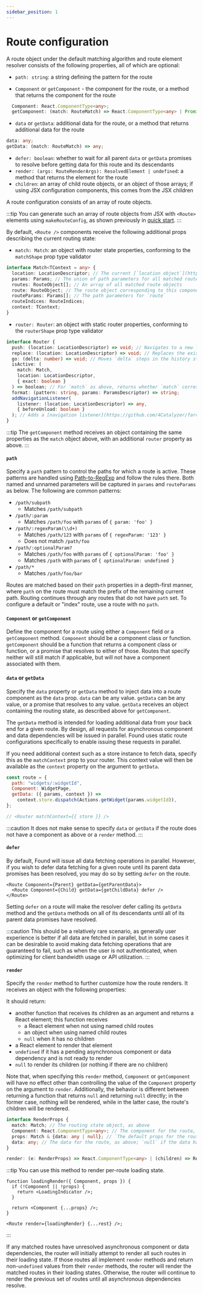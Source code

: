 ```yaml
---
sidebar_position: 1
---
```


# Route configuration

A route object under the default matching algorithm and route element resolver consists of the following properties, all of which are optional:

- `path: string`: a string defining the pattern for the route

- `Component` or `getComponent` - the component for the route, or a method that returns the component for the route

```ts
  Component: React.ComponentType<any>;
  getComponent: (match: RouteMatch) => React.ComponentType<any> | Promise<React.ComponentType<any>>;
```

- `data` or `getData`: additional data for the route, or a method that returns additional data for the route

```ts
data: any;
getData: (match: RouteMatch) => any;
```

- `defer: boolean`: whether to wait for all parent `data` or `getData` promises to resolve before getting data for this route and its descendants
- `render: (args: RouteRenderArgs): ResolvedElement | undefined`: a method that returns the element for the route
- `children`: an array of child route objects, or an object of those arrays; if using JSX configuration components, this comes from the JSX children

A route configuration consists of an array of route objects.

:::tip
You can generate such an array of route objects from JSX with `<Route>` elements using `makeRouteConfig`, as shown previously in [quick start](/getting-started/quick-start.mdx).
:::

By default, `<Route />` components receive the following additional props describing the current routing state:

- `match: Match`: an object with router state properties, conforming to the `matchShape` prop type validator

```ts title="/types/index.d.ts"
interface Match<TContext = any> {
  location: LocationDescriptor; // The current [`location object`](https://github.com/4Catalyzer/farce#locations-and-location-descriptors)
  params: Params; // The union of path parameters for all matched routes
  routes: RouteObject[]; // An array of all matched route objects
  route: RouteObject; // The route object corresponding to this component
  routeParams: Params[]; // The path parameters for `route`
  routeIndices: RouteIndices;
  context: TContext;
}
```

- `router: Router`: an object with static router properties, conforming to the `routerShape` prop type validator

```ts title="/types/index.d.ts"
interface Router {
  push: (location: LocationDescriptor) => void; // Navigates to a new location
  replace: (location: LocationDescriptor) => void; // Replaces the existing history entry
  go: (delta: number) => void; // Moves `delta` steps in the history stack
  isActive: (
    match: Match,
    location: LocationDescriptor,
    { exact: boolean }
  ) => boolean; // For `match` as above, returns whether `match` corresponds to `location` or a subpath of `location`; if `exact` is set, returns whether `match` corresponds exactly to `location`
  format: (pattern: string, params: ParamsDescriptor) => string;
  addNavigationListener(
    listener: (location: LocationDescriptor) => any,
    { beforeUnload: boolean }
  ); // Adds a [navigation listener](https://github.com/4Catalyzer/farce#navigation-listeners) that can [block navigation](#blocking-navigation)
}
```

:::tip
The `getComponent` method receives an object containing the same properties as the `match` object above, with an additional `router` property as above.
:::

#### `path`

Specify a `path` pattern to control the paths for which a route is active. These patterns are handled using [Path-to-RegExp](https://github.com/pillarjs/path-to-regexp) and follow the rules there. Both named and unnamed parameters will be captured in `params` and `routeParams` as below. The following are common patterns:

- `/path/subpath`
  - Matches `/path/subpath`
- `/path/:param`
  - Matches `/path/foo` with `params` of `{ param: 'foo' }`
- `/path/:regexParam(\\d+)`
  - Matches `/path/123` with `params` of `{ regexParam: '123' }`
  - Does not match `/path/foo`
- `/path/:optionalParam?`
  - Matches `/path/foo` with `params` of `{ optionalParam: 'foo' }`
  - Matches `/path` with `params` of `{ optionalParam: undefined }`
- `/path/*`
  - Matches `/path/foo/bar`

Routes are matched based on their `path` properties in a depth-first manner, where `path` on the route must match the prefix of the remaining current path. Routing continues through any routes that do not have `path` set. To configure a default or "index" route, use a route with no `path`.

#### `Component` or `getComponent`

Define the component for a route using either a `Component` field or a `getComponent` method. `Component` should be a component class or function. `getComponent` should be a function that returns a component class or function, or a promise that resolves to either of those. Routes that specify neither will still match if applicable, but will not have a component associated with them.

#### `data` or `getData`

Specify the `data` property or `getData` method to inject data into a route component as the `data` prop. `data` can be any value. `getData` can be any value, or a promise that resolves to any value. `getData` receives an object containing the routing state, as described above for `getComponent`.

The `getData` method is intended for loading additional data from your back end for a given route. By design, all requests for asynchronous component and data dependencies will be issued in parallel. Found uses static route configurations specifically to enable issuing these requests in parallel.

If you need additional context such as a store instance to fetch data, specify this as the `matchContext` prop to your router. This context value will then be available as the `context` property on the argument to `getData`.

```js
const route = {
  path: "widgets/:widgetId",
  Component: WidgetPage,
  getData: ({ params, context }) =>
    context.store.dispatch(Actions.getWidget(params.widgetId)),
};

// <Router matchContext={{ store }} />
```

:::caution
It does not make sense to specify `data` or `getData` if the route does not have a component as above or a `render` method.
:::

#### `defer`

By default, Found will issue all data fetching operations in parallel. However, if you wish to defer data fetching for a given route until its parent data promises has been resolved, you may do so by setting `defer` on the route.

```tsx
<Route Component={Parent} getData={getParentData}>
  <Route Component={Child} getData={getChildData} defer />
</Route>
```

Setting `defer` on a route will make the resolver defer calling its `getData` method and the `getData` methods on all of its descendants until all of its parent data promises have resolved.

:::caution
This should be a relatively rare scenario, as generally user experience is better if all data are fetched in parallel, but in some cases it can be desirable to avoid making data fetching operations that are guaranteed to fail, such as when the user is not authenticated, when optimizing for client bandwidth usage or API utilization.
:::

#### `render`

Specify the `render` method to further customize how the route renders. It receives an object with the following properties:

It should return:

- another function that receives its children as an argument and returns a React element; this function receives
  - a React element when not using named child routes
  - an object when using named child routes
  - `null` when it has no children
- a React element to render that element
- `undefined` if it has a pending asynchronous component or data dependency and is not ready to render
- `null` to render its children (or nothing if there are no children)

Note that, when specifying this `render` method, `Component` or `getComponent` will have no effect other than controlling the value of the `Component` property on the argument to `render`. Additionally, the behavior is different between returning a function that returns `null` and returning `null` directly; in the former case, nothing will be rendered, while in the latter case, the route's children will be rendered.

```ts title="/types/index.d.ts"
interface RenderProps {
  match: Match; // The routing state object, as above
  Component: React.ComponentType<any>; // The component for the route, if any; `null` if the component has not yet been loaded
  props: Match & {data: any | null}; // `The default props for the route component, specifically `match` with `data` as an additional property; `null` if `data` have not yet been loaded
  data: any; // The data for the route, as above; `null` if the data have not yet been loaded
}

render: (e: RenderProps) => React.ComponentType<any> | (children) => React.ComponentType<any> | null | undefined;
```

:::tip
You can use this method to render per-route loading state.

```tsx
function loadingRender({ Component, props }) {
  if (!Component || !props) {
    return <LoadingIndicator />;
  }

  return <Component {...props} />;
}

<Route render={loadingRender} {...rest} />;
```

:::

If any matched routes have unresolved asynchronous component or data dependencies, the router will initially attempt to render all such routes in their loading state. If those routes all implement `render` methods and return non-`undefined` values from their `render` methods, the router will render the matched routes in their loading states. Otherwise, the router will continue to render the previous set of routes until all asynchronous dependencies resolve.
